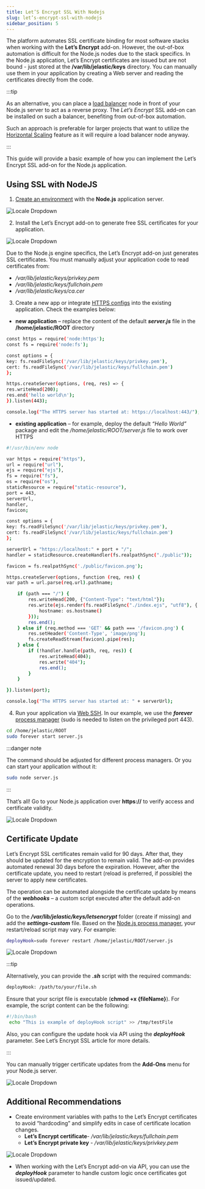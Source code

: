 ```yaml
---
title: Let’S Encrypt SSL With Nodejs
slug: let’s-encrypt-ssl-with-nodejs
sidebar_position: 5
---
```


<!-- ## Let’s Encrypt SSL Add-On with NodeJS -->

The platform automates SSL certificate binding for most software stacks when working with the **Let’s Encrypt** add-on. However, the out-of-box automation is difficult for the Node.js nodes due to the stack specifics. In the Node.js application, Let’s Encrypt certificates are issued but are not bound - just stored at the **/var/lib/jelastic/keys** directory. You can manually use them in your application by creating a Web server and reading the certificates directly from the code.

:::tip

As an alternative, you can place a [load balancer](/load-balancers/load-balancing) node in front of your Node.js server to act as a reverse proxy. The _Let’s Encrypt_ SSL add-on can be installed on such a balancer, benefiting from out-of-box automation.

Such an approach is preferable for larger projects that want to utilize the [Horizontal Scaling](/application-setting/scaling-and-clustering/horizontal-scaling) feature as it will require a load balancer node anyway.

:::

This guide will provide a basic example of how you can implement the Let’s Encrypt SSL add-on for the Node.js application.

## Using SSL with NodeJS

1. [Create an environment](/environment-management/setting-up-environment) with the **Node.js** application server.

<div style={{
    display:'flex',
    justifyContent: 'center',
    margin: '0 0 1rem 0'
}}>

![Locale Dropdown](./img/LetsEncryptSSLwithNodeJS/01-create-nodejs-environment.png)

</div>

2. Install the Let’s Encrypt add-on to generate free SSL certificates for your application.

<div style={{
    display:'flex',
    justifyContent: 'center',
    margin: '0 0 1rem 0'
}}>

![Locale Dropdown](./img/LetsEncryptSSLwithNodeJS/02-install-lets-encrypt-addon.png)

</div>

Due to the Node.js engine specifics, the Let’s Encrypt add-on just generates SSL certificates. You must manually adjust your application code to read certificates from:

- _/var/lib/jelastic/keys/privkey.pem_
- _/var/lib/jelastic/keys/fullchain.pem_
- _/var/lib/jelastic/keys/ca.cer_

3. Create a new app or integrate [HTTPS configs](https://nodejs.org/api/https.html#https_https_createserver_options_requestlistener) into the existing application. Check the examples below:

- **new application** – replace the content of the default **_server.js_** file in the **/home/jelastic/ROOT** directory

```bash
const https = require('node:https');
const fs = require('node:fs');

const options = {
key: fs.readFileSync('/var/lib/jelastic/keys/privkey.pem'),
cert: fs.readFileSync('/var/lib/jelastic/keys/fullchain.pem')
};

https.createServer(options, (req, res) => {
res.writeHead(200);
res.end('hello world\n');
}).listen(443);

console.log("The HTTPS server has started at: https://localhost:443/");
```

- **existing application** – for example, deploy the default _“Hello World”_ package and edit the _/home/jelastic/ROOT/server.js_ file to work over HTTPS

```bash
#!/usr/bin/env node

var https = require("https"),
url = require("url"),
ejs = require("ejs"),
fs = require("fs"),
os = require("os"),
staticResource = require("static-resource"),
port = 443,
serverUrl,
handler,
favicon;

const options = {
key: fs.readFileSync('/var/lib/jelastic/keys/privkey.pem'),
cert: fs.readFileSync('/var/lib/jelastic/keys/fullchain.pem')
};

serverUrl = "https://localhost:" + port + "/";
handler = staticResource.createHandler(fs.realpathSync("./public"));

favicon = fs.realpathSync('./public/favicon.png');

https.createServer(options, function (req, res) {
var path = url.parse(req.url).pathname;

    if (path === "/") {
        res.writeHead(200, {"Content-Type": "text/html"});
        res.write(ejs.render(fs.readFileSync("./index.ejs", "utf8"), {
            hostname: os.hostname()
        }));
        res.end();
    } else if (req.method === 'GET' && path === '/favicon.png') {
        res.setHeader('Content-Type', 'image/png');
        fs.createReadStream(favicon).pipe(res);
    } else {
        if (!handler.handle(path, req, res)) {
            res.writeHead(404);
            res.write("404");
            res.end();
        }
    }

}).listen(port);

console.log("The HTTPS server has started at: " + serverUrl);
```

4. Run your application via [Web SSH](/deployment-tools/ssh/ssh-access/web-ssh). In our example, we use the **_forever_** [process manager](/nodejs/nodejs-apps-specifications/process-managers) (sudo is needed to listen on the privileged port 443).

```bash
cd /home/jelastic/ROOT
sudo forever start server.js
```

:::danger note

The command should be adjusted for different process managers. Or you can start your application without it:

```bash
sudo node server.js
```

:::

That’s all! Go to your Node.js application over **https://** to verify access and certificate validity.

<div style={{
    display:'flex',
    justifyContent: 'center',
    margin: '0 0 1rem 0'
}}>

![Locale Dropdown](./img/LetsEncryptSSLwithNodeJS/03-nodejs-application-ssl-access.png)

</div>

## Certificate Update

Let’s Encrypt SSL certificates remain valid for 90 days. After that, they should be updated for the encryption to remain valid. The add-on provides automated renewal 30 days before the expiration. However, after the certificate update, you need to restart (reload is preferred, if possible) the server to apply new certificates.

The operation can be automated alongside the certificate update by means of the **_webhooks_** – a custom script executed after the default add-on operations.

Go to the **_/var/lib/jelastic/keys/letsencrypt_** folder (create if missing) and add the **_settings-custom_** file. Based on the [Node.js process manager](/nodejs/nodejs-apps-specifications/process-managers), your restart/reload script may vary. For example:

```bash
deployHook=sudo forever restart /home/jelastic/ROOT/server.js
```

<div style={{
    display:'flex',
    justifyContent: 'center',
    margin: '0 0 1rem 0'
}}>

![Locale Dropdown](./img/LetsEncryptSSLwithNodeJS/04-lets-encrypt-update-webhook.png)

</div>

:::tip

Alternatively, you can provide the **_.sh_** script with the required commands:

```bash
deployHook: /path/to/your/file.sh
```

Ensure that your script file is executable (**chmod +x {fileName}**). For example, the script content can be the following:

```bash
#!/bin/bash
 echo "This is example of deployHook script" >> /tmp/testFile
```

Also, you can configure the update hook via API using the **_deployHook_** parameter. See Let’s Encrypt SSL article for more details.

:::

You can manually trigger certificate updates from the **Add-Ons** menu for your Node.js server.

<div style={{
    display:'flex',
    justifyContent: 'center',
    margin: '0 0 1rem 0'
}}>

![Locale Dropdown](./img/LetsEncryptSSLwithNodeJS/05-lets-encrypt-manual-update.png)

</div>

## Additional Recommendations

- Create environment variables with paths to the Let’s Encrypt certificates to avoid “hardcoding” and simplify edits in case of certificate location changes.
  - **Let’s Encrypt certificate**- _/var/lib/jelastic/keys/fullchain.pem_
  - **Let’s Encrypt private key** - _/var/lib/jelastic/keys/privkey.pem_

<div style={{
    display:'flex',
    justifyContent: 'center',
    margin: '0 0 1rem 0'
}}>

![Locale Dropdown](./img/LetsEncryptSSLwithNodeJS/06-lets-encrypt-certificates-variables.png)

</div>

- When working with the Let’s Encrypt add-on via API, you can use the **_deployHook_** parameter to handle custom logic once certificates got issued/updated.
